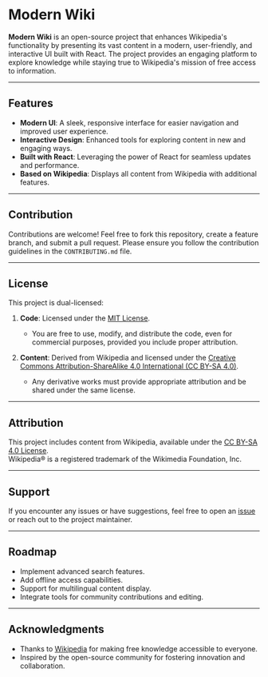 # Modern Wiki

**Modern Wiki** is an open-source project that enhances Wikipedia's functionality by presenting its vast content in a modern, user-friendly, and interactive UI built with React. The project provides an engaging platform to explore knowledge while staying true to Wikipedia's mission of free access to information.

---

## Features

- **Modern UI**: A sleek, responsive interface for easier navigation and improved user experience.
- **Interactive Design**: Enhanced tools for exploring content in new and engaging ways.
- **Built with React**: Leveraging the power of React for seamless updates and performance.
- **Based on Wikipedia**: Displays all content from Wikipedia with additional features.

---

## Contribution

Contributions are welcome! Feel free to fork this repository, create a feature branch, and submit a pull request. Please ensure you follow the contribution guidelines in the `CONTRIBUTING.md` file.

---

## License

This project is dual-licensed:

1. **Code**: Licensed under the [MIT License](./LICENSE).
   - You are free to use, modify, and distribute the code, even for commercial purposes, provided you include proper attribution.

2. **Content**: Derived from Wikipedia and licensed under the [Creative Commons Attribution-ShareAlike 4.0 International (CC BY-SA 4.0)](https://creativecommons.org/licenses/by-sa/4.0/).
   - Any derivative works must provide appropriate attribution and be shared under the same license.

---

## Attribution

This project includes content from Wikipedia, available under the [CC BY-SA 4.0 License](https://creativecommons.org/licenses/by-sa/4.0/).  
Wikipedia® is a registered trademark of the Wikimedia Foundation, Inc.

---

## Support

If you encounter any issues or have suggestions, feel free to open an [issue](https://github.com/AmeyKuradeAK/modern-wiki/issues) or reach out to the project maintainer.

---

## Roadmap

- Implement advanced search features.
- Add offline access capabilities.
- Support for multilingual content display.
- Integrate tools for community contributions and editing.

---

## Acknowledgments

- Thanks to [Wikipedia](https://www.wikipedia.org/) for making free knowledge accessible to everyone.
- Inspired by the open-source community for fostering innovation and collaboration.
